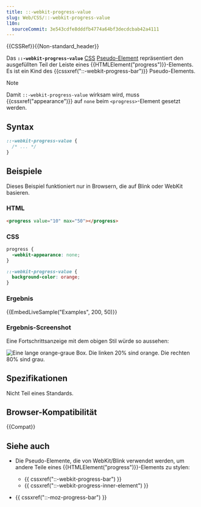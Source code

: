 ```yaml
---
title: ::-webkit-progress-value
slug: Web/CSS/::-webkit-progress-value
l10n:
  sourceCommit: 3e543cdfe8dddfb4774a64bf3decdcbab42a4111
---
```


{{CSSRef}}{{Non-standard_header}}

Das **`::-webkit-progress-value`** [CSS](/de/docs/Web/CSS) [Pseudo-Element](/de/docs/Web/CSS/Pseudo-elements) repräsentiert den ausgefüllten Teil der Leiste eines {{HTMLElement("progress")}}-Elements. Es ist ein Kind des {{cssxref("::-webkit-progress-bar")}} Pseudo-Elements.

> [!NOTE]
> Damit `::-webkit-progress-value` wirksam wird, muss {{cssxref("appearance")}} auf `none` beim `<progress>`-Element gesetzt werden.

## Syntax

```css
::-webkit-progress-value {
  /* ... */
}
```

## Beispiele

Dieses Beispiel funktioniert nur in Browsern, die auf Blink oder WebKit basieren.

### HTML

```html
<progress value="10" max="50"></progress>
```

### CSS

```css
progress {
  -webkit-appearance: none;
}

::-webkit-progress-value {
  background-color: orange;
}
```

### Ergebnis

{{EmbedLiveSample("Examples", 200, 50)}}

### Ergebnis-Screenshot

Eine Fortschrittsanzeige mit dem obigen Stil würde so aussehen:

![Eine lange orange-graue Box. Die linken 20% sind orange. Die rechten 80% sind grau.](progress-value.png)

## Spezifikationen

Nicht Teil eines Standards.

## Browser-Kompatibilität

{{Compat}}

## Siehe auch

- Die Pseudo-Elemente, die von WebKit/Blink verwendet werden, um andere Teile eines {{HTMLElement("progress")}}-Elements zu stylen:

  - {{ cssxref("::-webkit-progress-bar") }}
  - {{ cssxref("::-webkit-progress-inner-element") }}

- {{ cssxref("::-moz-progress-bar") }}
